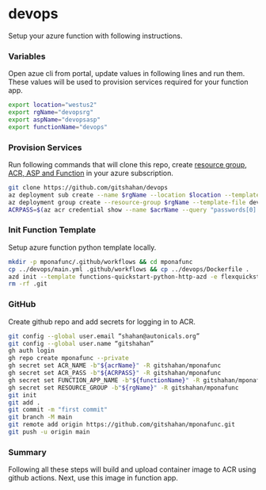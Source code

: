 # devops
Setup your azure function with following instructions.
### Variables
Open azue cli from portal, update values in following lines and run them. These values will be used to provision services required for your function app.
```bash
export location="westus2"  
export rgName="devopsrg"
export aspName="devopsasp"  
export functionName="devops"
```
### Provision Services
Run following commands that will clone this repo, create [resource group](./sub.bicep), [ACR, ASP and Function](./resGrp.bicep) in your azure subscription.
```bash
git clone https://github.com/gitshahan/devops
az deployment sub create --name $rgName --location $location --template-file devops/sub.bicep --parameters rgName=$rgName rgLocation=$location
az deployment group create --resource-group $rgName --template-file devops/resGrp.bicep --parameters acrName=$acrName acrSKU=$acrSKU aspName=$aspName functionName=$functionName
ACRPASS=$(az acr credential show --name $acrName --query "passwords[0].value" -o tsv)
```
### Init Function Template
Setup azure function python template locally.
```bash
mkdir -p mponafunc/.github/workflows && cd mponafunc
cp ../devops/main.yml .github/workflows && cp ../devops/Dockerfile .
azd init --template functions-quickstart-python-http-azd -e flexquickstart-py
rm -rf .git
```
### GitHub
Create github repo and add secrets for logging in to ACR.
```bash
git config --global user.email “shahan@autonicals.org”
git config --global user.name “gitshahan”
gh auth login
gh repo create mponafunc --private
gh secret set ACR_NAME -b"${acrName}" -R gitshahan/mponafunc
gh secret set ACR_PASS -b"${ACRPASS}" -R gitshahan/mponafunc
gh secret set FUNCTION_APP_NAME -b"${functionName}" -R gitshahan/mponafunc
gh secret set RESOURCE_GROUP -b"${rgName}" -R gitshahan/mponafunc
git init
git add .
git commit -m "first commit"
git branch -M main
git remote add origin https://github.com/gitshahan/mponafunc.git
git push -u origin main
```
### Summary
Following all these steps will build and upload container image to ACR using github actions.
Next, use this image in function app.
